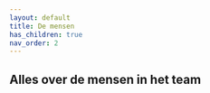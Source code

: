 ```yaml
---
layout: default
title: De mensen
has_children: true
nav_order: 2
---
```


## Alles over de mensen in het team






